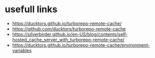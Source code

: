 # usefull links

- https://ducktors.github.io/turborepo-remote-cache/
- https://github.com/ducktors/turborepo-remote-cache
- https://silverbirder.github.io/en-US/blog/contents/self-hosted_cache_server_with_turborepo-remote-cache/
- https://ducktors.github.io/turborepo-remote-cache/environment-variables
